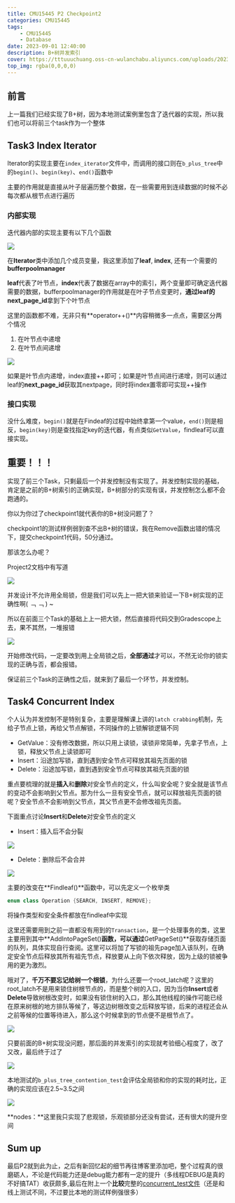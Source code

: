 ```yaml
---
title: CMU15445 P2 Checkpoint2
categories: CMU15445
tags: 
    - CMU15445
    - Database
date: 2023-09-01 12:40:00
description: B+树并发索引
cover: https://tttuuuchuang.oss-cn-wulanchabu.aliyuncs.com/uploads/2023/08/20/445pic1.jpg
top_img: rgba(0,0,0,0)
---
```

## 前言

上一篇我们已经实现了B+树，因为本地测试案例里包含了迭代器的实现，所以我们也可以将前三个task作为一个整体

## Task3 Index Iterator

Iterator的实现主要在``index_iterator``文件中，而调用的接口则在``b_plus_tree``中的``begin()``、``begin(key)``、``end()``函数中

主要的作用就是直接从叶子层遍历整个数据，在一些需要用到连续数据的时候不必每次都从根节点进行遍历

### 内部实现

迭代器内部的实现主要有以下几个函数

![](https://tttuuuchuang.oss-cn-wulanchabu.aliyuncs.com/uploads/2023/08/20/iterator-20230831184023.png)

在**Iterator**类中添加几个成员变量，我这里添加了**leaf**, **index**, 还有一个需要的**bufferpoolmanager**

**leaf**代表了叶节点，**index**代表了数据在array中的索引，两个变量即可确定迭代器需要的数据，bufferpoolmanager的作用就是在叶子节点变更时，**通过leaf的next_page_id**拿到下个叶节点

这里的函数都不难，无非只有**operator++()**内容稍微多一点点，需要区分两个情况

1. 在叶节点中递增
2. 在叶节点间递增

![](https://tttuuuchuang.oss-cn-wulanchabu.aliyuncs.com/uploads/2023/08/20/iterator2-2023-08-31-2138.png)

如果是叶节点内递增，index直接++即可；如果是叶节点间进行递增，则可以通过leaf的**next_page_id**获取其nextpage，同时将index置零即可实现++操作

### 接口实现

没什么难度，``begin()``就是在Findeaf的过程中始终拿第一个value，``end()``则是相反，``begin(key)``则是查找指定key的迭代器，有点类似``GetValue``，findleaf可以直接实现。

## 重要！！！

实现了前三个Task，只剩最后一个并发控制没有实现了。并发控制实现的基础，肯定是之前的B+树索引的正确实现，B+树部分的实现有误，并发控制怎么都不会跑通的。

你以为你过了checkpoint1就代表你的B+树没问题了？

checkpoint1的测试样例弱到查不出B+树的错误，我在Remove函数出错的情况下，提交checkpoint1代码，50分通过。

那该怎么办呢？

Project2文档中有写道

![](https://tttuuuchuang.oss-cn-wulanchabu.aliyuncs.com/uploads/2023/08/20/hint20230831215232.png)

并发设计不允许用全局锁，但是我们可以先上一把大锁来验证一下B+树实现的正确性啊( ﹁ ﹁ ) ~

所以在前面三个Task的基础上上一把大锁，然后直接将代码交到Gradescope上去，果不其然，一堆报错

![](https://tttuuuchuang.oss-cn-wulanchabu.aliyuncs.com/uploads/2023/08/20/gradescope20230831215636.png)

开始修改代码，一定要改到用上全局锁之后，**全部通过**才可以，不然无论你的锁实现的正确与否，都会报错。

保证前三个Task的正确性之后，就来到了最后一个环节，并发控制。

## Task4 Concurrent Index

个人认为并发控制不是特别复杂，主要是理解课上讲的``latch crabbing``机制，先给子节点上锁，再给父节点解锁，不同操作的上锁解锁逻辑不同

- GetValue：没有修改数据，所以只用上读锁，读锁非常简单，先拿子节点，上锁，释放父节点上读锁即可
- Insert：沿途加写锁，直到遇到安全节点可释放其祖先页面的锁
- Delete：沿途加写锁，直到遇到安全节点可释放其祖先页面的锁

重点要梳理的就是**插入**和**删除**对安全节点的定义，什么叫安全呢？安全就是该节点的变动不会影响到父节点。那为什么一旦有安全节点，就可以释放祖先页面的锁呢？安全节点不会影响到父节点，其父节点更不会修改祖先页面。

下面重点讨论**Insert**和**Delete**对安全节点的定义

- Insert：插入后不会分裂

![](https://tttuuuchuang.oss-cn-wulanchabu.aliyuncs.com/uploads/2023/08/20/insertsafe20230831221935.png)

- Delete：删除后不会合并

![](https://tttuuuchuang.oss-cn-wulanchabu.aliyuncs.com/uploads/2023/08/20/deletesaf20230831222155.png)

主要的改变在**Findleaf()**函数中，可以先定义一个枚举类

```c++
enum class Operation {SEARCH, INSERT, REMOVE};
```

将操作类型和安全条件都放在findleaf中实现

这里还需要用到之前一直都没有用到的``Transaction``，是一个处理事务的类，这里主要用到其中**AddIntoPageSet()**函数，可以通过**GetPageSet()**获取存储页面的队列，具体实现自行查阅。这里可以将加了写锁的祖先page加入该队列，在确定安全节点后释放其所有祖先节点，释放要从上向下依次释放，因为上级的锁被争用的更为激烈。

哦对了，**千万不要忘记给树一个根锁**，为什么还要一个root_latch呢？这里的root_latch不是用来锁住树根节点的，而是整个树的入口，因为当你**Insert**或者**Delete**导致树根改变时，如果没有锁住树的入口，那么其他线程的操作可能已经在原来树根的地方排队等候了，等这边树根改变之后释放写锁，后来的进程还会从之前等候的位置等待进入，那么这个时候拿到的节点便不是根节点了。

![](https://tttuuuchuang.oss-cn-wulanchabu.aliyuncs.com/uploads/2023/08/20/rootlatch_20230901102911.png)

只要前面的B+树实现没问题，那后面的并发索引的实现就考验细心程度了，改了又改，最后终于过了

![](https://tttuuuchuang.oss-cn-wulanchabu.aliyuncs.com/uploads/2023/08/20/grade50-20230901100758.png)

本地测试的``b_plus_tree_contention_test``会评估全局锁和你的实现的耗时比，正确的实现应该在2.5~3.5之间

![](https://tttuuuchuang.oss-cn-wulanchabu.aliyuncs.com/uploads/2023/08/20/evaluate-2023-08-31-2138.png)

**nodes：**这里我只实现了悲观锁，乐观锁部分还没有尝试，还有很大的提升空间



## Sum up

最后P2就到此为止，之后有新回忆起的细节再往博客里添加吧，整个过程真的很磨砺人，不论是代码能力还是debug能力都有一定的提升（多线程DEBUG是真的不好搞TAT）收获颇多,最后在附上一个**比较**完整的[concurrent_test文件](https://tttuuuchuang.oss-cn-wulanchabu.aliyuncs.com/uploads/2023/08/20/b_plus_tree_concurrent_test.cpp)（还是和线上测试不同，不过要比本地的测试样例强很多）

